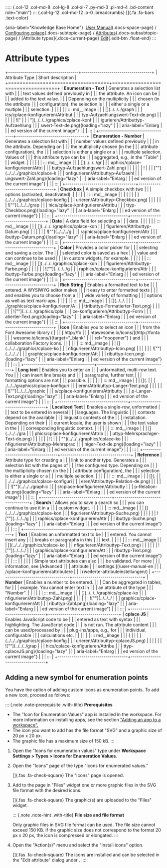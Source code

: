 ::::: {.col-12 .col-md-8 .col-lg-8 .col-xl-7 .py-md-3 .pl-md-4 .bd-content role="main"}
::: {.col-lg-12 .col-md-12 .p-0 .breadcrumbs}
[]{.fa .fa-bars .text-color}

[](https://docs.cplace.io/){aria-label="Knowledge Base Home"}  [User
Manual](/user-manual-en/){.docs-space-page} / [Configuring
cplace](/user-manual-en/cplace-konfigurieren/){.docs-subtopic-page} /
[Attributes](/user-manual-en/cplace-konfigurieren/attribute/){.docs-subsubtopic-page}
/ [Attribute types]{.docs-current-page} [
Edit](https://github.com/collaborationfactory/cplace-doc-user-enu/blob/release/25.2/cplace-konfigurieren/attribute/attributtypen.md){.edit-btn
.float-end}
:::

# Attribute types

+-----------------------------------+-----------------------------------+
| Attribute Type                    | Short description                 |
+===================================+===================================+
| **Enumeration - Text**            | Generates a selection list with   |
|                                   | text values defined previously in |
|                                   | the attribute. An icon can be     |
|                                   | added to the text value.          |
|                                   | Depending on the multiplicity     |
|                                   | chosen (in the attribute          |
|                                   | configuration), the selection is  |
|                                   | either a single or a multiple     |
|                                   | selection.                        |
|                                   |                                   |
|                                   | ::: md__image                     |
|                                   | [](../../../graph                 |
|                                   | ics/cplace-konfigurieren/Attribut |
|                                   | typ-Aufzaehlungswert-Text-de.png) |
|                                   |                                   |
|                                   | ![\"                              |
|                                   | \"](../../../graphics/cplace-konf |
|                                   | igurieren/Attributtyp-Aufzaehlung |
|                                   | swert-Text-de.png){loading="lazy" |
|                                   | aria-label="Enlarg                |
|                                   | ed version of the current image"} |
|                                   | :::                               |
+-----------------------------------+-----------------------------------+
| **Enumeration - Number**          | Generates a selection list with   |
|                                   | number values defined previously  |
|                                   | in the attribute. Depending on    |
|                                   | the multiplicity chosen (in the   |
|                                   | attribute configuration), the     |
|                                   | selection is either a single or a |
|                                   | multiple selection. Values of     |
|                                   | this attribute type can be        |
|                                   | aggregated, e.g., in the "Table"  |
|                                   | widget.                           |
|                                   |                                   |
|                                   | ::: md__image                     |
|                                   | [](../../../gr                    |
|                                   | aphics/cplace-konfigurieren/Attri |
|                                   | buttyp-Aufzaehlungswert-Zahl.png) |
|                                   |                                   |
|                                   | !                                 |
|                                   | [\"\"](../../../graphics/cplace-k |
|                                   | onfigurieren/Attributtyp-Aufzaehl |
|                                   | ungswert-Zahl.png){loading="lazy" |
|                                   | aria-label="Enlarg                |
|                                   | ed version of the current image"} |
|                                   | :::                               |
+-----------------------------------+-----------------------------------+
| **Checkbox**                      | A simple checkbox with two        |
|                                   | options (activated, deactivated). |
|                                   |                                   |
|                                   | ::: md__image                     |
|                                   | [                                 |
|                                   | ](../../../graphics/cplace-konfig |
|                                   | urieren/Attributtyp-Checkbox.png) |
|                                   |                                   |
|                                   | ![\"\"](../../../grap             |
|                                   | hics/cplace-konfigurieren/Attribu |
|                                   | ttyp-Checkbox.png){loading="lazy" |
|                                   | aria-label="Enlarg                |
|                                   | ed version of the current image"} |
|                                   | :::                               |
+-----------------------------------+-----------------------------------+
| **Date**                          | A date field for selecting a      |
|                                   | date.                             |
|                                   |                                   |
|                                   | ::: md__image                     |
|                                   | [](../../../graphics/cplace-kon   |
|                                   | figurieren/Attributtyp-Datum.png) |
|                                   |                                   |
|                                   | ![\"\"](../../../g                |
|                                   | raphics/cplace-konfigurieren/Attr |
|                                   | ibuttyp-Datum.png){loading="lazy" |
|                                   | aria-label="Enlarg                |
|                                   | ed version of the current image"} |
|                                   | :::                               |
+-----------------------------------+-----------------------------------+
| **Color**                         | Provides a color picker for       |
|                                   | selecting and saving a color. The |
|                                   | selected color is saved as a hex  |
|                                   | value and can continue to be used |
|                                   | in custom widgets, for example.   |
|                                   |                                   |
|                                   | ::: md__image                     |
|                                   | [](../../../graphics/cplace-kon   |
|                                   | figurieren/Attributtyp-Farbe.png) |
|                                   |                                   |
|                                   | ![\"\"](../../../g                |
|                                   | raphics/cplace-konfigurieren/Attr |
|                                   | ibuttyp-Farbe.png){loading="lazy" |
|                                   | aria-label="Enlarg                |
|                                   | ed version of the current image"} |
|                                   | :::                               |
+-----------------------------------+-----------------------------------+
| **Rich String**                   | Enables a formatted text to be    |
|                                   | entered. A WYSIWYG editor makes   |
|                                   | it easy to enter formatted texts  |
|                                   | and enables you to choose from a  |
|                                   | wide variety of formatting        |
|                                   | options as well as text mark-ups. |
|                                   |                                   |
|                                   | ::: md__image                     |
|                                   | [](../../.                        |
|                                   | ./graphics/cplace-konfigurieren/A |
|                                   | ttributtyp-Formatierter-Text.png) |
|                                   |                                   |
|                                   | ![\"\"](../../../graphics/cpla    |
|                                   | ce-konfigurieren/Attributtyp-Form |
|                                   | atierter-Text.png){loading="lazy" |
|                                   | aria-label="Enlarg                |
|                                   | ed version of the current image"} |
|                                   | :::                               |
+-----------------------------------+-----------------------------------+
| **Icon**                          | Enables you to select an icon     |
|                                   | from the Font Awesome library (   |
|                                   | [ http://fo                       |
|                                   | ntawesome.io/icons/](http://fonta |
|                                   | wesome.io/icons/){target="_blank" |
|                                   | rel="noopener"} ) and             |
|                                   | collaboration Factory icons.      |
|                                   |                                   |
|                                   | ::: md__image                     |
|                                   | [](../../../graphics/cplace-ko    |
|                                   | nfigurieren/Attributtyp-Icon.png) |
|                                   |                                   |
|                                   | ![\"\"](../../../                 |
|                                   | graphics/cplace-konfigurieren/Att |
|                                   | ributtyp-Icon.png){loading="lazy" |
|                                   | aria-label="Enlarg                |
|                                   | ed version of the current image"} |
|                                   | :::                               |
+-----------------------------------+-----------------------------------+
| **Long text**                     | Enables you to enter an           |
|                                   | unformatted, multi-row text. You  |
|                                   | can insert line breaks and        |
|                                   | paragraphs, further text          |
|                                   | formatting options are not        |
|                                   | possible.                         |
|                                   |                                   |
|                                   | ::: md__image                     |
|                                   | [](.                              |
|                                   | ./../../graphics/cplace-konfiguri |
|                                   | eren/Attributtyp-Langer-Text.png) |
|                                   |                                   |
|                                   | ![\"\"](../../../graphic          |
|                                   | s/cplace-konfigurieren/Attributty |
|                                   | p-Langer-Text.png){loading="lazy" |
|                                   | aria-label="Enlarg                |
|                                   | ed version of the current image"} |
|                                   | :::                               |
+-----------------------------------+-----------------------------------+
| **Localized Text**                | Enables a single-row, unformatted |
|                                   | text to be entered in several     |
|                                   | languages. The linguistic         |
|                                   | contexts depend on the available  |
|                                   | linguistic contexts of the        |
|                                   | installation. Depending on their  |
|                                   | current locale, the user is shown |
|                                   | the text value in the             |
|                                   | corresponding linguistic context. |
|                                   |                                   |
|                                   | ::: md__image                     |
|                                   | [](../../../gra                   |
|                                   | phics/cplace-konfigurieren/Attrib |
|                                   | uttyp-Mehrsprachiger-Text-de.png) |
|                                   |                                   |
|                                   | ![                                |
|                                   | \"\"](../../../graphics/cplace-ko |
|                                   | nfigurieren/Attributtyp-Mehrsprac |
|                                   | higer-Text-de.png){loading="lazy" |
|                                   | aria-label="Enlarg                |
|                                   | ed version of the current image"} |
|                                   | :::                               |
+-----------------------------------+-----------------------------------+
| **Reference**                     | Attribute type for creating a     |
|                                   | link to another type. Generates a |
|                                   | selection list with the pages of  |
|                                   | the configured type. Depending on |
|                                   | the multiplicity chosen (in the   |
|                                   | attribute configuration), the     |
|                                   | selection is either a single or a |
|                                   | multiple selection.               |
|                                   |                                   |
|                                   | ::: md__image                     |
|                                   | [](.                              |
|                                   | ./../../graphics/cplace-konfiguri |
|                                   | eren/Attributtyp-Relation-de.png) |
|                                   |                                   |
|                                   | ![\"\"](../../../graphic          |
|                                   | s/cplace-konfigurieren/Attributty |
|                                   | p-Relation-de.png){loading="lazy" |
|                                   | aria-label="Enlarg                |
|                                   | ed version of the current image"} |
|                                   | :::                               |
+-----------------------------------+-----------------------------------+
| **Search**                        | Allows you to save a search so    |
|                                   | you can continue to use it in a   |
|                                   | custom widget.                    |
|                                   |                                   |
|                                   | ::: md__image                     |
|                                   | [](../../../graphics/cplace-kon   |
|                                   | figurieren/Attributtyp-Suche.png) |
|                                   |                                   |
|                                   | ![\"\"](../../../g                |
|                                   | raphics/cplace-konfigurieren/Attr |
|                                   | ibuttyp-Suche.png){loading="lazy" |
|                                   | aria-label="Enlarg                |
|                                   | ed version of the current image"} |
|                                   | :::                               |
+-----------------------------------+-----------------------------------+
| **Text**                          | Enables an unformatted text to be |
|                                   | entered. You cannot insert any    |
|                                   | breaks or paragraphs in this      |
|                                   | text.                             |
|                                   |                                   |
|                                   | ::: md__image                     |
|                                   | [](../../../graphics/cplace-ko    |
|                                   | nfigurieren/Attributtyp-Text.png) |
|                                   |                                   |
|                                   | ![\"\"](../../../                 |
|                                   | graphics/cplace-konfigurieren/Att |
|                                   | ributtyp-Text.png){loading="lazy" |
|                                   | aria-label="Enlarg                |
|                                   | ed version of the current image"} |
|                                   | :::                               |
|                                   |                                   |
|                                   | Simple text attributes can also   |
|                                   | be validated. For more            |
|                                   | information, see [Advanced        |
|                                   | attribute                         |
|                                   | settings.](/user-manual-en        |
|                                   | /cplace-konfigurieren/attribute/e |
|                                   | rweiterte-attributeinstellungen/) |
+-----------------------------------+-----------------------------------+
| **Number**                        | Enables a number to be entered.   |
|                                   | Can be aggregated in tables, for  |
|                                   | example. You cannot enter text in |
|                                   | an attribute of the type          |
|                                   | "Number".                         |
|                                   |                                   |
|                                   | ::: md__image                     |
|                                   | [](../../../graphics/cplace-ko    |
|                                   | nfigurieren/Attributtyp-Zahl.png) |
|                                   |                                   |
|                                   | ![\"\"](../../../                 |
|                                   | graphics/cplace-konfigurieren/Att |
|                                   | ributtyp-Zahl.png){loading="lazy" |
|                                   | aria-label="Enlarg                |
|                                   | ed version of the current image"} |
|                                   | :::                               |
+-----------------------------------+-----------------------------------+
| **cplace JS**                     | Enables JavaScript code to be     |
|                                   | entered as text with syntax       |
|                                   | highlighting. The JavaScript code |
|                                   | is not run. The attribute content |
|                                   | can be used/processed by          |
|                                   | plug-ins/apps, e.g., for          |
|                                   | individual, configurable          |
|                                   | calculations etc.                 |
|                                   |                                   |
|                                   | ::: md__image                     |
|                                   | [                                 |
|                                   | ](../../../graphics/cplace-konfig |
|                                   | urieren/Attributtyp-cplaceJS.png) |
|                                   |                                   |
|                                   | ![\"\"](../../../grap             |
|                                   | hics/cplace-konfigurieren/Attribu |
|                                   | ttyp-cplaceJS.png){loading="lazy" |
|                                   | aria-label="Enlarg                |
|                                   | ed version of the current image"} |
|                                   | :::                               |
+-----------------------------------+-----------------------------------+

## Adding a new symbol for enumeration points

You have the option of adding custom icons as enumeration points. To add
a new icon, proceed as follows:

::: {.note .note-prerequisite .with-title}
**Prerequisites**

- The "Icon for Enumeration Values" app is installed in the workspace.
  For more information on installing apps, see the section ["Adding an
  app to a
  workspace".](/user-manual-en/cplace-konfigurieren/apps/app-zu-arbeitsbereich-hinzufuegen/)
- The icon you want to add has the file format "SVG" and a graphic size
  of 20 px x 20 px.
- The graphic file has a maximum size of 150 kB.
:::

1.  Open the "Icons for enumeration values" type under **Workspace
    Settings \> Types \> Icons for Enumeration Values**.

2.  Open the "Icons" page of the type "Icons for enumerated values."

    []{.fas .fa-check-square} The "Icons" page is opened.

3.  Add to the page in "Files" widget one or more graphic files in the
    SVG file format with the desired icons.

    []{.fas .fa-check-square} The graphic(s) are uploaded to the "Files"
    widget.

    ::: {.note .note-hint .with-title}
    **File size and file format**

    Only graphic files in SVG file format can be used. The file size
    cannot exceed 150 KB. If the graphic size does not correspond to the
    format 20 px x 20 px, the icon is compressed or elongated.
    :::

4.  Open the "Action(s)" menu and select the "Install icons" option.

    []{.fas .fa-check-square} The icons are installed and can be
    selected in the "Edit attribute" dialog under .
:::::
